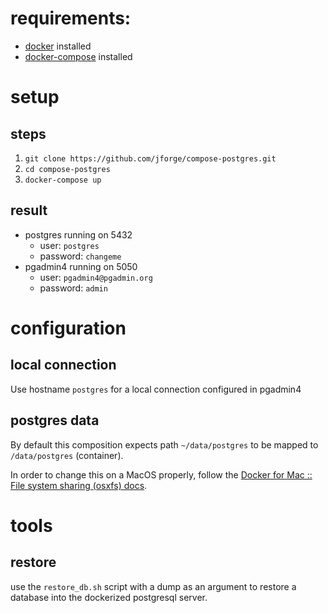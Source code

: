 # requirements:
* [docker](https://docs.docker.com/engine/installation/) installed
* [docker-compose](https://docs.docker.com/compose/install/) installed

# setup

## steps
1. `git clone https://github.com/jforge/compose-postgres.git`
2. `cd compose-postgres`
3. `docker-compose up`

## result
* postgres running on 5432
  * user: `postgres`
  * password: `changeme`
* pgadmin4 running on 5050
  * user: `pgadmin4@pgadmin.org`
  * password: `admin`

# configuration

## local connection

Use hostname `postgres` for a local connection configured in pgadmin4

## postgres data

By default this composition expects path `~/data/postgres` to be mapped to `/data/postgres` (container).

In order to change this on a MacOS properly, follow the [Docker for Mac :: File system sharing (osxfs) docs](https://docs.docker.com/docker-for-mac/osxfs/#namespaces).


# tools

## restore

use the `restore_db.sh` script with a dump as an argument to restore a database into the dockerized postgresql server.
